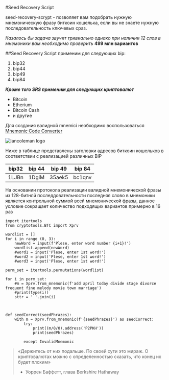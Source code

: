 #Seed Recovery Script

seed-recovery-scrypt - позволяет вам подобрать нужную мнемоническую фразу биткоин кошелька, 
если вы не знаете нужную последовательность ключевых сраз.

*Казалось бы задача звучит тривиально однако при наличии 12 слов в мнемоники вам необходимо проверить*
**499 млн вариантов**

##Seed Recovery Script
применим для следующих bip:
1. bip32
2. bip44
2. bip49
3. bip84

***Кроме того SRS применим для следующих криптовалют***
- Bitcoin
- Etherium
- Bitcoin Cash
- и другие

Для создания валидной mnemici необходимо воспользоваться [Mnemonic Code Converter](https://iancoleman.io/bip39/)

![iancoleman logo](https://callisto.network/wp-content/uploads/2021/05/2021-05-21_03h22_41.jpg)

Ниже в таблице представлены заголовки адресов биткоин кошельков в соответствии с реализацией различных BIP

bip32 | bip 44 | bip 49 | bip 84
----- | ------ | ------ | ------
1LJBn | 1DgiM  | 35aek5 | bc1qnv 

На основании протокола реализации валидной мнемонической фразы из 128-битнлй последдовательности
последняя слово в мнемоники является контрольной суммой всей мнемонической фразы, данное условие
сокращает количество подходящих вариантов примерно в 16 раз

```
import itertools
from cryptotools.BTC import Xprv

wordlist = []
for i in range (0, 3):
    newWord = input(f'Plese, enter word number {i+1}!')
    wordlist.append(newWord)
    #word1 = input('Plese, enter 1st word!')
    #word2 = input('Plese, enter 1st word!')
    #word3 = input('Plese, enter 1st word!')

perm_set = itertools.permutations(wordlist)

for i in perm_set:
    #m = Xprv.from_mnemonic(f'add april today divide stage divorce frequent fine melody movie town marriage')
    #print(type(i))
    sttr = ' '.join(i)



def seedCorrect(seedPhrazes):
    with m = Xprv.from_mnemonic(f'{seedPhrazes}') as seedCorrect:
        try:
            print((m/0/0).address('P2PKH'))
            print(seedPhrazes)

        except InvalidMnemonic
```

> «Держитесь от них подальше. По своей сути это мираж. 
О криптовалютах можно с определенностью сказать, что конец их будет плохим»
> - Уоррен Баффетт, глава Berkshire Hathaway
